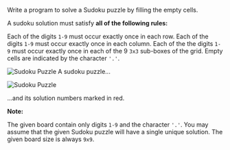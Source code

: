 Write a program to solve a Sudoku puzzle by filling the empty cells.

A sudoku solution must satisfy **all of the following rules:**

Each of the digits `1-9` must occur exactly once in each row.
Each of the digits `1-9` must occur exactly once in each column.
Each of the the digits `1-9` must occur exactly once in each of the 9 `3x3` sub-boxes of the grid.
Empty cells are indicated by the character `'.'`.

![Sudoku Puzzle](https://upload.wikimedia.org/wikipedia/commons/thumb/f/ff/Sudoku-by-L2G-20050714.svg/250px-Sudoku-by-L2G-20050714.svg.png)
A sudoku puzzle...

![Sudoku Puzzle](https://upload.wikimedia.org/wikipedia/commons/thumb/3/31/Sudoku-by-L2G-20050714_solution.svg/250px-Sudoku-by-L2G-20050714_solution.svg.png)

...and its solution numbers marked in red.

**Note:**

The given board contain only digits `1-9` and the character `'.'`.
You may assume that the given Sudoku puzzle will have a single unique solution.
The given board size is always `9x9`.
